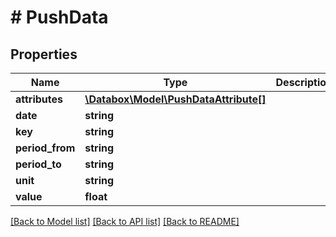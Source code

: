 # # PushData

## Properties

Name | Type | Description | Notes
------------ | ------------- | ------------- | -------------
**attributes** | [**\Databox\Model\PushDataAttribute[]**](PushDataAttribute.md) |  | [optional]
**date** | **string** |  | [optional]
**key** | **string** |  | [optional]
**period_from** | **string** |  | [optional]
**period_to** | **string** |  | [optional]
**unit** | **string** |  | [optional]
**value** | **float** |  | [optional]

[[Back to Model list]](../../README.md#models) [[Back to API list]](../../README.md#endpoints) [[Back to README]](../../README.md)
